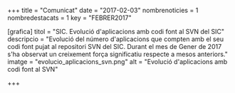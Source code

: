 +++
title             	= "Comunicat"
date	 	  		= "2017-02-03"
nombrenoticies   	= 1
nombredestacats   	= 1
key 		  		= "FEBRER2017"



[grafica]
titol      = "SIC. Evolució d'aplicacions amb codi font al SVN del SIC"
descripcio = "Evolució del número d'aplicacions que compten amb el seu codi font pujat al repositori SVN del SIC. Durant el mes de Gener de 2017 s'ha observat un creixement força significatiu respecte a mesos anteriors."
imatge     = "evolucio_aplicacions_svn.png"
alt        = "Evolució d'aplicacions amb codi font al SVN"

+++
